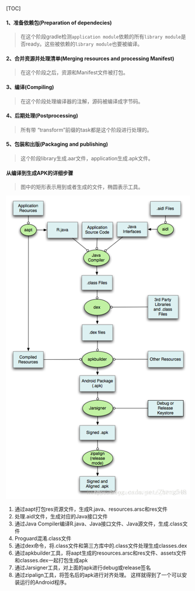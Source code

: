 [TOC]

#### 1、准备依赖包(Preparation of dependecies)
> 在这个阶段gradle检测`application module`依赖的所有`library module`是否ready。这些被依赖的`library module`也要被编译。

#### 2、合并资源并处理清单(Merging resources and processing Manifest)
> 在这个阶段之后，资源和Manifest文件被打包。

#### 3、编译(Compiling)
> 在这个阶段处理编译器的注解，源码被编译成字节码。

#### 4、后期处理(Postprocessing)
> 所有带 “transform”前缀的task都是这个阶段进行处理的。

#### 5、包装和出版(Packaging and publishing)
> 这个阶段library生成.aar文件，application生成.apk文件。

#### 从编译到生成APK的详细步骤
> 图中的矩形表示用到或者生成的文件，椭圆表示工具。

![](../../pic/gradle_build_process.png)

1. 通过aapt打包res资源文件，生成R.java、resources.arsc和res文件
2. 处理.aidl文件，生成对应的Java接口文件
3. 通过Java Compiler编译R.java、Java接口文件、Java源文件，生成.class文件
4. Proguard混淆.class文件
4. 通过dex命令，将.class文件和第三方库中的.class文件处理生成classes.dex
5. 通过apkbuilder工具，将aapt生成的resources.arsc和res文件、assets文件和classes.dex一起打包生成apk
6. 通过Jarsigner工具，对上面的apk进行debug或release签名
7. 通过zipalign工具，将签名后的apk进行对齐处理。 这样就得到了一个可以安装运行的Android程序。 

